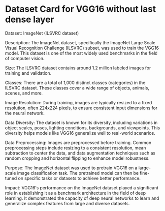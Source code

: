 # Dataset Card for VGG16 without last dense layer


Dataset: ImageNet (ILSVRC dataset)

Description: The ImageNet dataset, specifically the ImageNet Large Scale Visual Recognition Challenge (ILSVRC) subset, was used to train the VGG16 model. This dataset is one of the most widely used benchmarks in the field of computer vision.

Size: The ILSVRC dataset contains around 1.2 million labeled images for training and validation.

Classes: There are a total of 1,000 distinct classes (categories) in the ILSVRC dataset. These classes cover a wide range of objects, animals, scenes, and more.

Image Resolution: During training, images are typically resized to a fixed resolution, often 224x224 pixels, to ensure consistent input dimensions for the neural network.

Data Diversity: The dataset is known for its diversity, including variations in object scales, poses, lighting conditions, backgrounds, and viewpoints. This diversity helps models like VGG16 generalize well to real-world scenarios.

Data Preprocessing: Images are preprocessed before training. Common preprocessing steps include resizing to a consistent resolution, mean subtraction to center the data, and data augmentation techniques such as random cropping and horizontal flipping to enhance model robustness.

Purpose: The ImageNet dataset was used to pretrain VGG16 on a large-scale image classification task. The pretrained model can then be fine-tuned on specific tasks or datasets to achieve better performance.

Impact: VGG16's performance on the ImageNet dataset played a significant role in establishing it as a benchmark architecture in the field of deep learning. It demonstrated the capacity of deep neural networks to learn and generalize complex features from large and diverse datasets.

